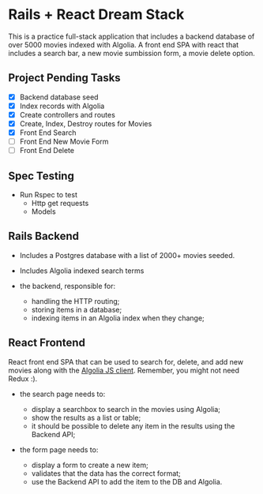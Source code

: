 # Rails + React Dream Stack

This is a practice full-stack application that includes a backend database of over 5000 movies indexed with Algolia.
A front end SPA with react that includes a search bar, a new movie sumbission form, a movie delete option.

## Project Pending Tasks

- [x] Backend database seed
- [x] Index records with Algolia
- [x] Create controllers and routes
- [x] Create, Index, Destroy routes for Movies
- [x] Front End Search
- [ ] Front End New Movie Form
- [ ] Front End Delete

## Spec Testing

- Run Rspec to test
  - Http get requests
  - Models

## Rails Backend

- Includes a Postgres database with a list of 2000+ movies seeded.
- Includes Algolia indexed search terms

- the backend, responsible for:
  - handling the HTTP routing;
  - storing items in a database;
  - indexing items in an Algolia index when they change;

## React Frontend

React front end SPA that can be used to search for, delete, and add new movies along with the [Algolia JS client](https://github.com/algolia/algoliasearch-client-js). Remember, you might not need Redux :).

- the search page needs to:

  - display a searchbox to search in the movies using Algolia;
  - show the results as a list or table;
  - it should be possible to delete any item in the results using the Backend API;

- the form page needs to:
  - display a form to create a new item;
  - validates that the data has the correct format;
  - use the Backend API to add the item to the DB and Algolia.
